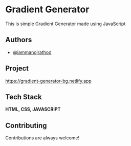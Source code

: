 
# Gradient Generator

This is simple Gradient Generator made using JavaScript


## Authors

- [@iammanojrathod](https://www.github.com/iammanojrathod)


## Project

https://gradient-generator-bg.netlify.app


## Tech Stack

**HTML, CSS, JAVASCRIPT** 


## Contributing

Contributions are always welcome!



